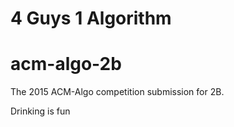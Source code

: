 4 Guys 1 Algorithm
===================
# acm-algo-2b
The 2015 ACM-Algo competition submission for 2B.

Drinking is fun